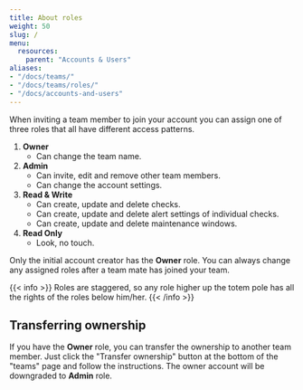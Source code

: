 ```yaml
---
title: About roles
weight: 50
slug: /
menu:
  resources:
    parent: "Accounts & Users"
aliases:
- "/docs/teams/"
- "/docs/teams/roles/"
- "/docs/accounts-and-users"
---
```


When inviting a team member to join your account you can assign one of three roles that all have different access patterns.

1. **Owner**
    - Can change the team name.
2. **Admin**
    - Can invite, edit and remove other team members.
    - Can change the account settings.
3. **Read & Write**
    - Can create, update and delete checks.
    - Can create, update and delete alert settings of individual checks.
    - Can create, update and delete maintenance windows.
4. **Read Only**
    - Look, no touch.

Only the initial account creator has the **Owner** role. You can always change any assigned roles after a team mate has
joined your team.

{{< info >}}
Roles are staggered, so any role higher up the totem pole has all the rights of the roles below him/her.
{{< /info >}}

## Transferring ownership

If you have the **Owner** role, you can transfer the ownership to another team member. Just click the "Transfer ownership"
button at the bottom of the "teams" page and follow the instructions. The owner account will be downgraded to **Admin** role.
